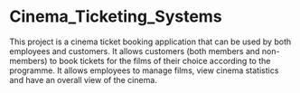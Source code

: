 # Cinema_Ticketing_Systems
This project is a cinema ticket booking application that can be used by both employees and customers. It allows customers (both members and non-members) to book tickets for the films of their choice according to the programme. It allows employees to manage films, view cinema statistics and have an overall view of the cinema.
